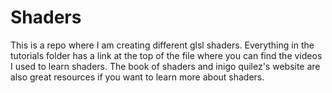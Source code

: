 # Shaders
 
This is a repo where I am creating different glsl shaders. Everything in the tutorials folder has a link at the top of the file where you can find the videos I used to learn shaders. The book of shaders and inigo quilez's website are also great resources if you want to learn more about shaders.